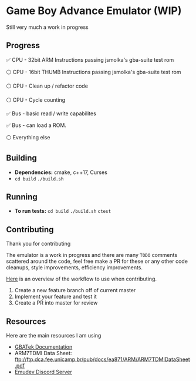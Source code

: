 # Game Boy Advance Emulator (WIP)
Still very much a work in progress


## Progress
:white_check_mark: CPU - 32bit ARM Instructions passing jsmolka's gba-suite test rom

:white_circle:  CPU - 16bit THUMB Instructions passing jsmolka's gba-suite test rom

:white_circle:  CPU - Clean up / refactor code

:white_circle:  CPU - Cycle counting

:white_check_mark: Bus - basic read / write capabilites

:white_check_mark: Bus - can load a ROM. 

:white_circle:  Everything else



## Building 
* **Dependencies:** cmake, c++17, Curses
* `cd build` `./build.sh`

## Running
* **To run tests:** `cd build` `./build.sh` `ctest`


## Contributing

Thank you for contributing

The emulator is a work in progress and there are many `TODO` comments scattered around the code, feel free make a PR for these or any other code cleanups, style improvements, efficiency improvements. 

[Here](https://guides.github.com/introduction/flow/) is an overview of the workflow to use when contributing. 
 
1. Create a new feature branch off of current master
2. Implement your feature and test it
3. Create a PR into master for review


## Resources

Here are the main resources I am using 

* [GBATek Documentation](https://problemkaputt.de/gbatek.htm#armcpureference)
* ARM7TDMI Data Sheet: ftp://ftp.dca.fee.unicamp.br/pub/docs/ea871/ARM/ARM7TDMIDataSheet.pdf
* [Emudev Discord Server](https://discord.gg/xxkAe5xm)


